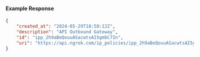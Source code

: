 <!-- Code generated for API Clients. DO NOT EDIT. -->

#### Example Response

```json
{
	"created_at": "2024-05-29T18:50:12Z",
	"description": "API Outbound Gateway",
	"id": "ipp_2h9aBeQouuASacwtsAI5gmbC7In",
	"uri": "https://api.ngrok.com/ip_policies/ipp_2h9aBeQouuASacwtsAI5gmbC7In"
}
```
